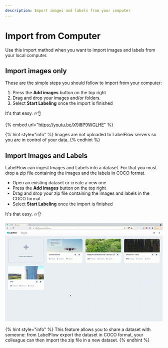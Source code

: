 ```yaml
---
description: Import images and labels from your computer
---
```


# Import from Computer

Use this import method when you want to import images and labels from your local computer.&#x20;

## Import images only

These are the simple steps you should follow to import from your computer:

1. Press the **Add images** button on the top right
2. Drag and drop your images and/or folders.
3. Select **Start Labeling** once the import is finished

It's that easy. 🔥👌

{% embed url="https://youtu.be/X9l8P9WGLHE" %}

{% hint style="info" %}
Images are not uploaded to LabelFlow servers so you are in control of your data.
{% endhint %}

## Import Images and Labels

LabelFlow can ingest Images and Labels into a dataset. For that you must drop a zip file containing the images and the labels in COCO format.

* Open an existing dataset or create a new one
* Press the **Add images** button on the top right
* Drag and drop your zip file containing the images and labels in the COCO format.
* Select **Start Labeling** once the import is finished

It's that easy. 🔥👌

![](<../.gitbook/assets/Screen Recording 2021-11-09 at 14.24.23.mov.gif>)

{% hint style="info" %}
This feature allows you to share a dataset with someone: from LabelFlow export the dataset in COCO format, your colleague can then import the zip file in a new dataset.
{% endhint %}

